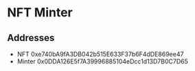 # NFT Minter
## Addresses
* NFT 0xe740bA9fA3DB042b515E633F37b6F4dDE869ee47 
* Minter 0x0DDA126E5f7A39996885104eDcc1d13D7B0C7D65 
